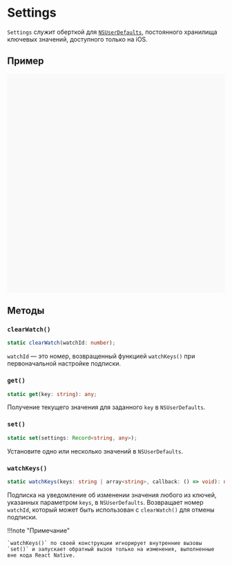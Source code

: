 # Settings

`Settings` служит оберткой для [`NSUserDefaults`](https://developer.apple.com/documentation/foundation/nsuserdefaults), постоянного хранилища ключевых значений, доступного только на iOS.

## Пример

<div data-snack-id="@bndby/settings-example" data-snack-platform="web" data-snack-preview="true" data-snack-theme="light" style="overflow:hidden;background:#F9F9F9;border:1px solid var(--color-border);border-radius:4px;height:505px;width:100%"></div>

## Методы

### `clearWatch()`

```ts
static clearWatch(watchId: number);
```

`watchId` — это номер, возвращенный функцией `watchKeys()` при первоначальной настройке подписки.

### `get()`

```ts
static get(key: string): any;
```

Получение текущего значения для заданного `key` в `NSUserDefaults`.

### `set()`

```ts
static set(settings: Record<string, any>);
```

Установите одно или несколько значений в `NSUserDefaults`.

### `watchKeys()`

```ts
static watchKeys(keys: string | array<string>, callback: () => void): number;
```

Подписка на уведомление об изменении значения любого из ключей, указанных параметром `keys`, в `NSUserDefaults`. Возвращает номер `watchId`, который может быть использован с `clearWatch()` для отмены подписки.

!!!note "Примечание"

    `watchKeys()` по своей конструкции игнорирует внутренние вызовы `set()` и запускает обратный вызов только на изменения, выполненные вне кода React Native.
